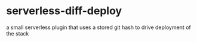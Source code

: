 # serverless-diff-deploy
a small serverless plugin that uses a stored git hash to drive deployment of the stack
